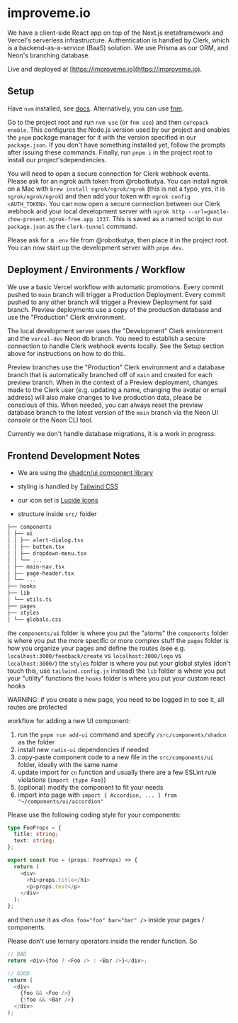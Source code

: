 # improveme.io

We have a client-side React app on top of the Next.js metaframework and Vercel's serverless infrastructure. Authentication is handled by Clerk, which is a backend-as-a-service (BaaS) solution. We use Prisma as our ORM, and Neon's branching database.

Live and deployed at [https://improveme.io](https://improveme.io).

## Setup

Have `nvm` installed, see [docs](https://github.com/nvm-sh/nvm?tab=readme-ov-file#installing-and-updating). Alternatively, you can use [fnm](https://github.com/Schniz/fnm#shell-setup).

Go to the project root and run `nvm use` (or `fnm use`) and then `corepack enable`. This configures the Node.js version used by our project and enables the `pnpm` package manager for it with the version specified in our `package.json`. If you don't have something installed yet, follow the prompts after issuing these commands. Finally, run `pnpm i` in the project root to install our project'sdependencies.

You will need to open a secure connection for Clerk webhook events. Please ask for an ngrok auth token from @robotkutya. You can install ngrok on a Mac with `brew install ngrok/ngrok/ngrok` (this is not a typo, yes, it is `ngrok/ngrok/ngrok`) and then add your token with `ngrok config <AUTH_TOKEN>`. You can now open a secure connection between our Clerk webhook and your local development server with `ngrok http --url=gentle-chow-present.ngrok-free.app 1337`. This is saved as a named script in our `package.json` as the `clerk-tunnel` command.

Please ask for a `.env` file from @robotkutya, then place it in the project root. You can now start up the development server with `pnpm dev`.

## Deployment / Environments / Workflow

We use a basic Vercel workflow with automatic promotions. Every commit pushed to `main` branch will trigger a Production Deployment. Every commit pushed to any other branch will trigger a Preview Deployment for said branch. Preview deployments use a copy of the production database and use the "Production" Clerk environment.

The local development server uses the "Development" Clerk environment and the `vercel-dev` Neon db branch. You need to establish a secure connection to handle Clerk webhook events locally. See the Setup section above for instructions on how to do this.

Preview branches use the "Production" Clerk environment and a database branch that is automatically branched off of `main` and created for each preview branch. When in the context of a Preview deployment, changes made to the Clerk user (e.g. updating a name, changing the avatar or email address) will also make changes to live production data, please be conscious of this. When needed, you can always reset the preview database branch to the latest version of the `main` branch via the Neon UI console or the Neon CLI tool.

Currently we don't handle database migrations, it is a work in progress.

## Frontend Development Notes

- We are using the [shadcn/ui component library](https://ui.shadcn.com/docs#what-do-you-mean-by-not-a-component-library)
- styling is handled by [Tailwind CSS](https://tailwindcss.com/)
- our icon set is [Lucide Icons](https://lucide.dev/)

- structure inside `src/` folder

```bash
├── components
│ ├── ui
│ │ ├── alert-dialog.tsx
│ │ ├── button.tsx
│ │ ├── dropdown-menu.tsx
│ │ └── ...
│ ├── main-nav.tsx
│ ├── page-header.tsx
│ └── ...
├── hooks
├── lib
│ └── utils.ts
├── pages
├── styles
│ └── globals.css
```

the `components/ui` folder is where you put the "atoms"
the `components` folder is where you put the more specific or more complex stuff
the `pages` folder is how you organize your pages and define the routes
(see e.g. `localhost:3000/feedback/create` vs `localhost:3000/lego` vs `localhost:3000/`)
the `styles` folder is where you put your global styles (don't touch this, use `tailwind.config.js` instead)
the `lib` folder is where you put your "utility" functions
the `hooks` folder is where you put your custom react hooks

WARNING: if you create a new page, you need to be logged in to see it, all routes are protected

workflow for adding a new UI component:

1. run the `pnpm run add-ui` command and specify `/src/components/shadcn` as the folder
2. install new `radix-ui` dependencies if needed
3. copy-paste component code to a new file in the `src/components/ui` folder, ideally with the same name
4. update import for `cn` function and usually there are a few ESLint rule violations (`import {type Foo}`)
5. (optional) modify the component to fit your needs
6. import into page with `import { Accordion, ... } from "~/components/ui/accordion"`

Please use the following coding style for your components:

```ts
type FooProps = {
  title: string;
  text: string;
};

export const Foo = (props: FooProps) => {
  return (
    <div>
      <h1>props.title</h1>
      <p>props.text</p>
    </div>
  );
};
```

and then use it as `<Foo foo="foo" bar="bar" />` inside your pages / components.

Please don't use ternary operators inside the render function. So

```ts
// BAD
return <div>{foo ? <Foo /> : <Bar />}</div>;

// GOOD
return (
  <div>
    {foo && <Foo />}
    {!foo && <Bar />}
  </div>
);
```
